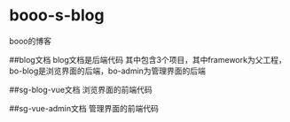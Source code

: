 # booo-s-blog
booo的博客

##blog文档
blog文档是后端代码
其中包含3个项目，其中framework为父工程，bo-blog是浏览界面的后端，bo-admin为管理界面的后端

##sg-blog-vue文档
浏览界面的前端代码

##sg-vue-admin文档
管理界面的前端代码
